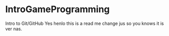 # IntroGameProgramming
Intro to Git/GitHub
Yes henlo this is a read me change jus so you knows it is ver nas.
